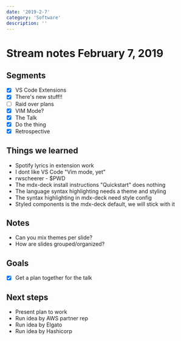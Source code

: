 ```yaml
---
date: '2019-2-7'
category: 'Software'
description: ''
---
```


# Stream notes February 7, 2019

## Segments

- [x] VS Code Extensions
- [x] There's new stuff!!
- [ ] Raid over plans
- [x] VIM Mode?
- [x] The Talk
- [x] Do the thing
- [x] Retrospective

## Things we learned

- Spotify lyrics in extension work
- I dont like VS Code "Vim mode, yet"
- rwscheerer - \$PWD
- The mdx-deck install instructions "Quickstart" does nothing
- The language syntax highlighting needs a theme and styling
- The syntax highlighting in mdx-deck need style config
- Styled components is the mdx-deck default, we will stick with it

## Notes

- Can you mix themes per slide?
- How are slides grouped/organized?

## Goals

- [x] Get a plan together for the talk

## Next steps

- Present plan to work
- Run idea by AWS partner rep
- Run idea by Elgato
- Run idea by Hashicorp

